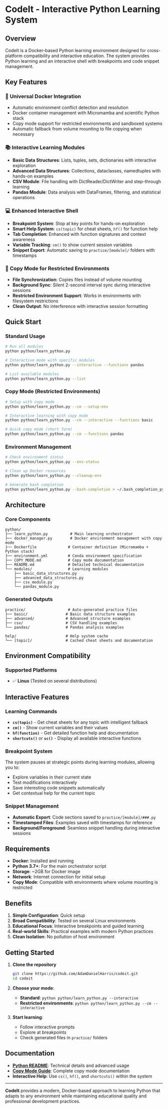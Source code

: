 # CodeIt - Interactive Python Learning System

## Overview

CodeIt is a Docker-based Python learning environment designed for cross-platform compatibility and interactive education. The system provides Python learning and an interactive shell with breakpoints and code snippet management.

## Key Features

### 🐳 **Universal Docker Integration**
- Automatic environment conflict detection and resolution
- Docker container management with Micromamba and scientific Python stack
- Copy mode support for restricted environments and sandboxed systems
- Automatic fallback from volume mounting to file copying when necessary

### 📚 **Interactive Learning Modules**
- **Basic Data Structures**: Lists, tuples, sets, dictionaries with interactive exploration
- **Advanced Data Structures**: Collections, dataclasses, namedtuples with hands-on examples
- **CSV Module**: File handling with DictReader/DictWriter and step-through learning
- **Pandas Module**: Data analysis with DataFrames, filtering, and statistical operations

### 💻 **Enhanced Interactive Shell**
- **Breakpoint System**: Stop at key points for hands-on exploration
- **Smart Help System**: `cs(topic)` for cheat sheets, `hf()` for function help
- **Tab Completion**: Enhanced with function signatures and context awareness
- **Variable Tracking**: `cm()` to show current session variables
- **Snippet Export**: Automatic saving to `practice/[module]/` folders with timestamps

### 🔄 **Copy Mode for Restricted Environments**
- **File Synchronization**: Copies files instead of volume mounting
- **Background Sync**: Silent 2-second interval sync during interactive sessions
- **Restricted Environment Support**: Works in environments with filesystem restrictions
- **Clean Output**: No interference with interactive session formatting

## Quick Start

### Standard Usage
```bash
# Run all modules
python python/learn_python.py

# Interactive mode with specific modules
python python/learn_python.py --interactive --functions pandas

# List available modules
python python/learn_python.py --list
```

### Copy Mode (Restricted Environments)
```bash
# Setup with copy mode
python python/learn_python.py --cm --setup-env

# Interactive learning with copy mode
python python/learn_python.py --cm --interactive --functions basic

# Quick copy mode (short form)
python python/learn_python.py --cm --functions pandas
```

### Environment Management
```bash
# Check environment status
python python/learn_python.py --env-status

# Clean up Docker resources
python python/learn_python.py --cleanup-env

# Generate bash completion
python python/learn_python.py --bash-completion > ~/.bash_completion_python
```

## Architecture

### Core Components
```
python/
├── learn_python.py          # Main learning orchestrator
├── docker_manager.py        # Docker environment management with copy mode
├── Dockerfile              # Container definition (Micromamba + Python stack)
├── environment.yml         # Conda environment specification
├── COPY_MODE.md            # Copy mode documentation
├── README.md               # Detailed technical documentation
└── modules/                # Learning modules
    ├── basic_data_structures.py
    ├── advanced_data_structures.py
    ├── csv_module.py
    └── pandas_module.py
```

### Generated Outputs
```
practice/                   # Auto-generated practice files
├── basic/                 # Basic data structure examples
├── advanced/              # Advanced structure examples  
├── csv/                   # CSV handling examples
└── pandas/                # Pandas analysis examples

help/                      # Help system cache
└── [topic]/               # Cached cheat sheets and documentation
```

## Environment Compatibility

### Supported Platforms
- ✅ **Linux** (Tested on several distributions)

## Interactive Features

### Learning Commands
- **`cs(topic)`** - Get cheat sheets for any topic with intelligent fallback
- **`cm()`** - Show current variables and their values  
- **`hf(function)`** - Get detailed function help and documentation
- **`shortcuts()`** or **`sc()`** - Display all available interactive functions

### Breakpoint System
The system pauses at strategic points during learning modules, allowing you to:
- Explore variables in their current state
- Test modifications interactively
- Save interesting code snippets automatically
- Get contextual help for the current topic

### Snippet Management
- **Automatic Export**: Code sections saved to `practice/[module]/###.py`
- **Timestamped Files**: Examples saved with timestamps for reference
- **Background/Foreground**: Seamless snippet handling during interactive sessions

## Requirements

- **Docker**: Installed and running
- **Python 3.7+**: For the main orchestrator script
- **Storage**: ~2GB for Docker image
- **Network**: Internet connection for initial setup
- **Copy Mode**: Compatible with environments where volume mounting is restricted

## Benefits

1. **Simple Configuration**: Quick setup
2. **Broad Compatibility**: Tested on several Linux environments
3. **Educational Focus**: Interactive breakpoints and guided learning
4. **Real-world Skills**: Practical examples with modern Python practices
5. **Clean Isolation**: No pollution of host environment

## Getting Started

1. **Clone the repository**
   ```bash
   git clone https://github.com/AdamDanielHarris/codeit.git
   cd codeit
   ```

2. **Choose your mode**:
   - **Standard**: `python python/learn_python.py --interactive`
   - **Restricted environments**: `python python/learn_python.py --cm --interactive`

3. **Start learning**:
   - Follow interactive prompts
   - Explore at breakpoints
   - Check generated files in `practice/` folders

## Documentation

- **[Python README](python/README.md)**: Technical details and advanced usage
- **[Copy Mode Guide](python/COPY_MODE.md)**: Complete copy mode documentation
- **Interactive Help**: Use `cs()`, `hf()`, and `shortcuts()` within the system

---

**CodeIt** provides a modern, Docker-based approach to learning Python that adapts to any environment while maintaining educational quality and professional development practices.
